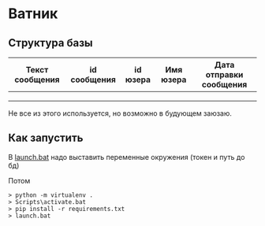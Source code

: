 # Ватник

## Структура базы

| Текст сообщения | id сообщения | id юзера | Имя юзера | Дата отправки сообщения |
| --------------- | ------------ | -------- | --------- | ----------------------- |
|                 |              |          |           |                         |
|                 |              |          |           |                         |
|                 |              |          |           |                         |

Не все из этого используется, но возможно в будующем заюзаю.

## Как запустить

В [launch.bat](launch.bat) надо выставить переменные окружения (токен и путь до бд)

Потом
```
> python -m virtualenv .
> Scripts\activate.bat
> pip install -r requirements.txt
> launch.bat
```

